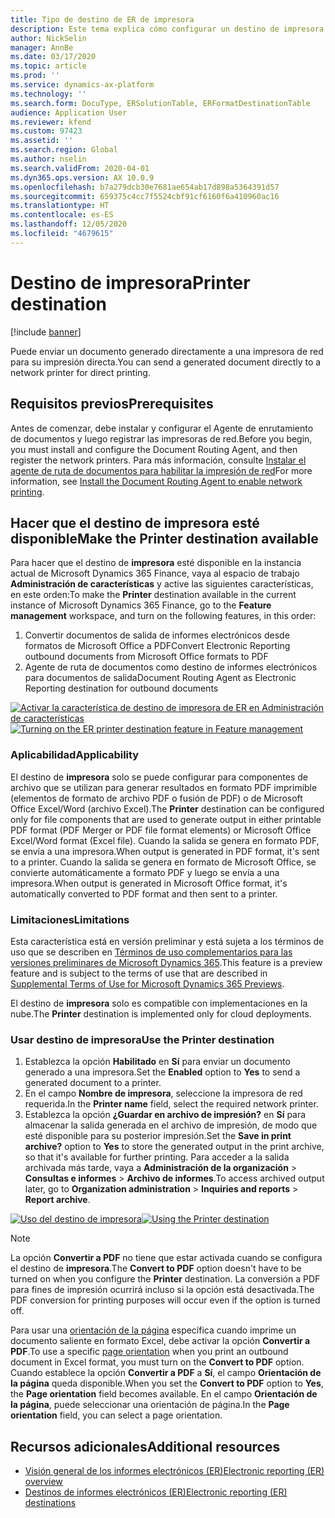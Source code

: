 ```yaml
---
title: Tipo de destino de ER de impresora
description: Este tema explica cómo configurar un destino de impresora para cada componente FOLDER o FILE de un formato de informe electrónico (ER) que está configurado para generar documentos salientes en formato PDF o de Microsoft Office (Excel o Word).
author: NickSelin
manager: AnnBe
ms.date: 03/17/2020
ms.topic: article
ms.prod: ''
ms.service: dynamics-ax-platform
ms.technology: ''
ms.search.form: DocuType, ERSolutionTable, ERFormatDestinationTable
audience: Application User
ms.reviewer: kfend
ms.custom: 97423
ms.assetid: ''
ms.search.region: Global
ms.author: nselin
ms.search.validFrom: 2020-04-01
ms.dyn365.ops.version: AX 10.0.9
ms.openlocfilehash: b7a279dcb30e7681ae654ab17d898a5364391d57
ms.sourcegitcommit: 659375c4cc7f5524cbf91cf6160f6a410960ac16
ms.translationtype: HT
ms.contentlocale: es-ES
ms.lasthandoff: 12/05/2020
ms.locfileid: "4679615"
---
```

# <a name="printer-destination"></a><a name="PrinterDestinationType"></a><span data-ttu-id="f5409-103">Destino de impresora</span><span class="sxs-lookup"><span data-stu-id="f5409-103">Printer destination</span></span>

[!include [banner](../includes/banner.md)]

<span data-ttu-id="f5409-104">Puede enviar un documento generado directamente a una impresora de red para su impresión directa.</span><span class="sxs-lookup"><span data-stu-id="f5409-104">You can send a generated document directly to a network printer for direct printing.</span></span>

## <a name="prerequisites"></a><span data-ttu-id="f5409-105">Requisitos previos</span><span class="sxs-lookup"><span data-stu-id="f5409-105">Prerequisites</span></span>

<span data-ttu-id="f5409-106">Antes de comenzar, debe instalar y configurar el Agente de enrutamiento de documentos y luego registrar las impresoras de red.</span><span class="sxs-lookup"><span data-stu-id="f5409-106">Before you begin, you must install and configure the Document Routing Agent, and then register the network printers.</span></span> <span data-ttu-id="f5409-107">Para más información, consulte [Instalar el agente de ruta de documentos para habilitar la impresión de red](https://docs.microsoft.com/dynamics365/fin-ops-core/dev-itpro/analytics/install-document-routing-agent)</span><span class="sxs-lookup"><span data-stu-id="f5409-107">For more information, see [Install the Document Routing Agent to enable network printing](https://docs.microsoft.com/dynamics365/fin-ops-core/dev-itpro/analytics/install-document-routing-agent).</span></span>

## <a name="make-the-printer-destination-available"></a><span data-ttu-id="f5409-108">Hacer que el destino de impresora esté disponible</span><span class="sxs-lookup"><span data-stu-id="f5409-108">Make the Printer destination available</span></span>

<span data-ttu-id="f5409-109">Para hacer que el destino de **impresora** esté disponible en la instancia actual de Microsoft Dynamics 365 Finance, vaya al espacio de trabajo **Administración de características** y active las siguientes características, en este orden:</span><span class="sxs-lookup"><span data-stu-id="f5409-109">To make the **Printer** destination available in the current instance of Microsoft Dynamics 365 Finance, go to the **Feature management** workspace, and turn on the following features, in this order:</span></span>

1. <span data-ttu-id="f5409-110">Convertir documentos de salida de informes electrónicos desde formatos de Microsoft Office a PDF</span><span class="sxs-lookup"><span data-stu-id="f5409-110">Convert Electronic Reporting outbound documents from Microsoft Office formats to PDF</span></span>
2. <span data-ttu-id="f5409-111">Agente de ruta de documentos como destino de informes electrónicos para documentos de salida</span><span class="sxs-lookup"><span data-stu-id="f5409-111">Document Routing Agent as Electronic Reporting destination for outbound documents</span></span>

<span data-ttu-id="f5409-112">[![Activar la característica de destino de impresora de ER en Administración de características](./media/ER_Destinations-EnablePrinterDestinationFeature.png)](./media/ER_Destinations-EnablePrinterDestinationFeature.png)</span><span class="sxs-lookup"><span data-stu-id="f5409-112">[![Turning on the ER printer destination feature in Feature management](./media/ER_Destinations-EnablePrinterDestinationFeature.png)](./media/ER_Destinations-EnablePrinterDestinationFeature.png)</span></span>

### <a name="applicability"></a><span data-ttu-id="f5409-113">Aplicabilidad</span><span class="sxs-lookup"><span data-stu-id="f5409-113">Applicability</span></span>

<span data-ttu-id="f5409-114">El destino de **impresora** solo se puede configurar para componentes de archivo que se utilizan para generar resultados en formato PDF imprimible (elementos de formato de archivo PDF o fusión de PDF) o de Microsoft Office Excel/Word (archivo Excel).</span><span class="sxs-lookup"><span data-stu-id="f5409-114">The **Printer** destination can be configured only for file components that are used to generate output in either printable PDF format (PDF Merger or PDF file format elements) or Microsoft Office Excel/Word format (Excel file).</span></span> <span data-ttu-id="f5409-115">Cuando la salida se genera en formato PDF, se envía a una impresora.</span><span class="sxs-lookup"><span data-stu-id="f5409-115">When output is generated in PDF format, it's sent to a printer.</span></span> <span data-ttu-id="f5409-116">Cuando la salida se genera en formato de Microsoft Office, se convierte automáticamente a formato PDF y luego se envía a una impresora.</span><span class="sxs-lookup"><span data-stu-id="f5409-116">When output is generated in Microsoft Office format, it's automatically converted to PDF format and then sent to a printer.</span></span>

### <a name="limitations"></a><span data-ttu-id="f5409-117">Limitaciones</span><span class="sxs-lookup"><span data-stu-id="f5409-117">Limitations</span></span>

<span data-ttu-id="f5409-118">Esta característica está en versión preliminar y está sujeta a los términos de uso que se describen en [Términos de uso complementarios para las versiones preliminares de Microsoft Dynamics 365](https://go.microsoft.com/fwlink/?linkid=2105274).</span><span class="sxs-lookup"><span data-stu-id="f5409-118">This feature is a preview feature and is subject to the terms of use that are described in [Supplemental Terms of Use for Microsoft Dynamics 365 Previews](https://go.microsoft.com/fwlink/?linkid=2105274).</span></span>

<span data-ttu-id="f5409-119">El destino de **impresora** solo es compatible con implementaciones en la nube.</span><span class="sxs-lookup"><span data-stu-id="f5409-119">The **Printer** destination is implemented only for cloud deployments.</span></span>

### <a name="use-the-printer-destination"></a><span data-ttu-id="f5409-120">Usar destino de impresora</span><span class="sxs-lookup"><span data-stu-id="f5409-120">Use the Printer destination</span></span>

1. <span data-ttu-id="f5409-121">Establezca la opción **Habilitado** en **Sí** para enviar un documento generado a una impresora.</span><span class="sxs-lookup"><span data-stu-id="f5409-121">Set the **Enabled** option to **Yes** to send a generated document to a printer.</span></span>
2. <span data-ttu-id="f5409-122">En el campo **Nombre de impresora**, seleccione la impresora de red requerida.</span><span class="sxs-lookup"><span data-stu-id="f5409-122">In the **Printer name** field, select the required network printer.</span></span>
3. <span data-ttu-id="f5409-123">Establezca la opción **¿Guardar en archivo de impresión?** en **Sí** para almacenar la salida generada en el archivo de impresión, de modo que esté disponible para su posterior impresión.</span><span class="sxs-lookup"><span data-stu-id="f5409-123">Set the **Save in print archive?** option to **Yes** to store the generated output in the print archive, so that it's available for further printing.</span></span> <span data-ttu-id="f5409-124">Para acceder a la salida archivada más tarde, vaya a **Administración de la organización** \> **Consultas e informes** \> **Archivo de informes**.</span><span class="sxs-lookup"><span data-stu-id="f5409-124">To access archived output later, go to **Organization administration** \> **Inquiries and reports** \> **Report archive**.</span></span>

<span data-ttu-id="f5409-125">[![Uso del destino de impresora](./media/ER_Destinations-PrinterDestination.png)](./media/ER_Destinations-PrinterDestination.png)</span><span class="sxs-lookup"><span data-stu-id="f5409-125">[![Using the Printer destination](./media/ER_Destinations-PrinterDestination.png)](./media/ER_Destinations-PrinterDestination.png)</span></span>

> [!NOTE]
> <span data-ttu-id="f5409-126">La opción **Convertir a PDF** no tiene que estar activada cuando se configura el destino de **impresora**.</span><span class="sxs-lookup"><span data-stu-id="f5409-126">The **Convert to PDF** option doesn't have to be turned on when you configure the **Printer** destination.</span></span> <span data-ttu-id="f5409-127">La conversión a PDF para fines de impresión ocurrirá incluso si la opción está desactivada.</span><span class="sxs-lookup"><span data-stu-id="f5409-127">The PDF conversion for printing purposes will occur even if the option is turned off.</span></span>

<span data-ttu-id="f5409-128">Para usar una [orientación de la página](electronic-reporting-destinations.md#SelectPdfPageOrientation) específica cuando imprime un documento saliente en formato Excel, debe activar la opción **Convertir a PDF**.</span><span class="sxs-lookup"><span data-stu-id="f5409-128">To use a specific [page orientation](electronic-reporting-destinations.md#SelectPdfPageOrientation) when you print an outbound document in Excel format, you must turn on the **Convert to PDF** option.</span></span> <span data-ttu-id="f5409-129">Cuando establece la opción **Convertir a PDF** a **Sí**, el campo **Orientación de la página** queda disponible.</span><span class="sxs-lookup"><span data-stu-id="f5409-129">When you set the **Convert to PDF** option to **Yes**, the **Page orientation** field becomes available.</span></span> <span data-ttu-id="f5409-130">En el campo **Orientación de la página**, puede seleccionar una orientación de página.</span><span class="sxs-lookup"><span data-stu-id="f5409-130">In the **Page orientation** field, you can select a page orientation.</span></span>

## <a name="additional-resources"></a><span data-ttu-id="f5409-131">Recursos adicionales</span><span class="sxs-lookup"><span data-stu-id="f5409-131">Additional resources</span></span>

- [<span data-ttu-id="f5409-132">Visión general de los informes electrónicos (ER)</span><span class="sxs-lookup"><span data-stu-id="f5409-132">Electronic reporting (ER) overview</span></span>](general-electronic-reporting.md)
- [<span data-ttu-id="f5409-133">Destinos de informes electrónicos (ER)</span><span class="sxs-lookup"><span data-stu-id="f5409-133">Electronic reporting (ER) destinations</span></span>](electronic-reporting-destinations.md)
